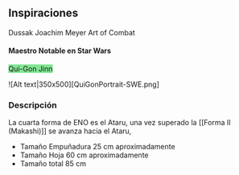 ## Inspiraciones
Dussak Joachim Meyer Art of Combat

#### Maestro Notable en Star Wars

<span style="background:rgba(0, 235, 0, 0.2)"><span style="background:rgba(3, 135, 102, 0.2)"><span style="background:rgba(0, 235, 0, 0.2)">Qui-Gon Jinn</span></span></span>

![Alt text|350x500][QuiGonPortrait-SWE.png]
### Descripción
La cuarta forma de ENO es el  Ataru, una vez superado la [[Forma II (Makashi)]] se avanza hacia el Ataru, 

- Tamaño Empuñadura 25 cm aproximadamente
- Tamaño Hoja 60 cm aproximadamente
- Tamaño total 85 cm